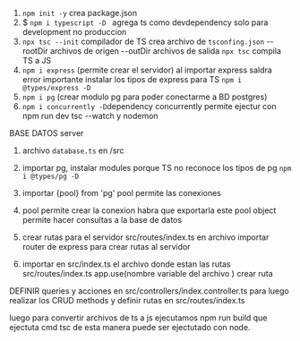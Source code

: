 1. `npm init -y`
 crea package.json
 2. $ `npm i typescript -D `
 agrega ts como devdependency solo para development no produccion
 3. `npx tsc --init` compilador de TS
 crea archivo de `tsconfing.json`
-- rootDir archivos de origen
--outDir archivos de salida
`npx tsc` compila TS a JS
4. `npm i express` (permite crear el servidor)
al importar express saldra error
importante instalar los tipos de express para TS 
`npm i @types/express -D`
5. `npm i pg` (crear modulo pg para poder conectarme a BD postgres)
6. `npm i concurrently -D`dependency concurrently permite ejectur con npm run dev
tsc --watch y nodemon 

BASE DATOS server

1. archivo `database.ts` en /src
2. importar pg, instalar modules porque TS no reconoce los tipos de pg `npm i @types/pg -D`
3. importar {pool} from 'pg' pool permite las conexiones
4. pool permite crear la conexion habra que exportarla
este pool object permite hacer consultas a la base de datos

5. crear rutas para el servidor src/routes/index.ts
en archivo importar router de express para crear rutas al servidor
6. importar en src/index.ts el archivo donde estan las rutas
src/routes/index.ts
app.use(nombre variable del archivo )
crear ruta

DEFINIR queries y acciones
en src/controllers/index.controller.ts para luego 
realizar los CRUD methods y definir rutas en src/routes/index.ts

luego para convertir archivos de ts a js 
ejecutamos npm run build que ejectuta cmd tsc 
de esta manera puede ser ejectutado con node.